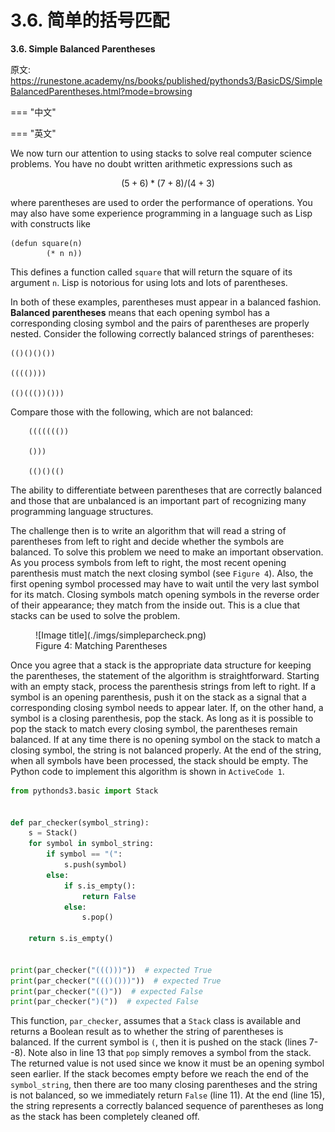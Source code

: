 # 3.6. 简单的括号匹配

**3.6. Simple Balanced Parentheses**

原文: <https://runestone.academy/ns/books/published/pythonds3/BasicDS/SimpleBalancedParentheses.html?mode=browsing>

=== "中文"

=== "英文"

We now turn our attention to using stacks to solve real computer science problems. You have no doubt written arithmetic expressions such as

$$(5 + 6) * (7 + 8) / (4 + 3)$$

where parentheses are used to order the performance of operations. You may also have some experience programming in a language such as Lisp with constructs like

```text
(defun square(n)
        (* n n))
```

This defines a function called ``square`` that will return the square of its argument ``n``. Lisp is notorious for using lots and lots of parentheses.

In both of these examples, parentheses must appear in a balanced fashion. **Balanced parentheses** means that each opening symbol has a corresponding closing symbol and the pairs of parentheses are properly nested. Consider the following correctly balanced strings of parentheses:

```text
(()()()())

(((())))

(()((())()))
```

Compare those with the following, which are not balanced:

```text
    ((((((())

    ()))

    (()()(()
```

The ability to differentiate between parentheses that are correctly balanced and those that are unbalanced is an important part of recognizing many programming language structures.

The challenge then is to write an algorithm that will read a string of parentheses from left to right and decide whether the symbols are balanced. To solve this problem we need to make an important observation. As you process symbols from left to right, the most recent opening parenthesis must match the next closing symbol (see `Figure 4`). Also, the first opening symbol processed may have to wait until the very last symbol for its match. Closing symbols match opening symbols in the reverse order of their appearance; they match from the inside out. This is a clue that stacks can be used to solve the problem.

<figure markdown="span">
  ![Image title](./imgs/simpleparcheck.png)
  <figcaption>Figure 4: Matching Parentheses</figcaption>
</figure>

Once you agree that a stack is the appropriate data structure for keeping the parentheses, the statement of the algorithm is straightforward. Starting with an empty stack, process the parenthesis strings from left to right. If a symbol is an opening parenthesis, push it on the stack as a signal that a corresponding closing symbol needs to appear later. If, on the other hand, a symbol is a closing parenthesis, pop the stack. As long as it is possible to pop the stack to match every closing symbol, the parentheses remain balanced. If at any time there is no opening symbol on the stack to match a closing symbol, the string is not balanced properly. At the end of the string, when all symbols have been processed, the stack should be empty. The Python code to implement this algorithm is shown in `ActiveCode 1`.

```python title="Activity: 3.6.1 Solving the Balanced Parentheses Problem" linenums="1"
from pythonds3.basic import Stack


def par_checker(symbol_string):
    s = Stack()
    for symbol in symbol_string:
        if symbol == "(":
            s.push(symbol)
        else:
            if s.is_empty():
                return False
            else:
                s.pop()

    return s.is_empty()


print(par_checker("((()))"))  # expected True
print(par_checker("((()()))"))  # expected True
print(par_checker("(()"))  # expected False
print(par_checker(")("))  # expected False
```

This function, ``par_checker``, assumes that a ``Stack`` class is available and returns a Boolean result as to whether the string of parentheses is balanced. If the current symbol is ``(``, then it is pushed on the stack (lines 7--8). Note also in line 13 that ``pop`` simply removes a symbol from the stack. The returned value is not used since we know it must be an opening symbol seen earlier. If the stack becomes empty before we reach the end of the ``symbol_string``, then there are too many closing parentheses and the string is not balanced, so we immediately return ``False`` (line 11). At the end (line 15), the string represents a correctly balanced sequence of parentheses as long as the stack has been completely cleaned off.